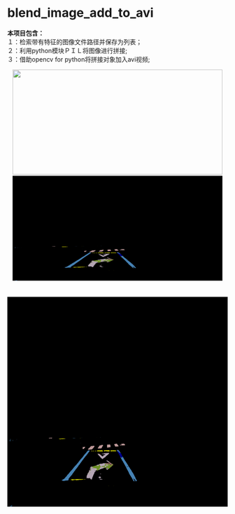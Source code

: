 # blend_image_add_to_avi
**本项目包含：** <br>
１：检索带有特征的图像文件路径并保存为列表； <br>
２：利用python模块ＰＩＬ将图像进行拼接; <br>
３：借助opencv for python将拼接对象加入avi视频; <br>
<div align=center><img width="480" height="240" src="https://github.com/ZGX010/blend_image_add_to_avi/blob/master/blendimgtest/test_images/000000_image.png"/></div> 
<div align=center><img width="480" height="240" src="https://github.com/ZGX010/blend_image_add_to_avi/blob/master/blendimgtest/test_images/000000_prediction.png"/></div>  <br>
<br>
<div align=center><img width="720" height="480" src="https://github.com/ZGX010/blend_image_add_to_avi/blob/master/blendimgtest/test_images/000000_prediction.png"/></div>  <br>
<br>
